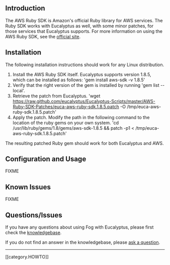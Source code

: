 ## Introduction

The AWS Ruby SDK is Amazon's official Ruby library for AWS services. The Ruby SDK works with Eucalyptus as well, with some minor patches, for those services that Eucalyptus supports.  For more information on using the AWS Ruby SDK, see the [official site](http://aws.amazon.com/sdkforruby/).

## Installation

The following installation instructions should work for any Linux distribution.

1. Install the AWS Ruby SDK itself.  Eucalyptus supports version 1.8.5, which can be installed as follows: 'gem install aws-sdk -v 1.8.5' 
1. Verify that the right version of the gem is installed by running 'gem list --local'.  
1. Retrieve the patch from Eucalyptus. 'wget https://raw.github.com/eucalyptus/Eucalyptus-Scripts/master/AWS-Ruby-SDK-Patches/euca-aws-ruby-sdk.1.8.5.patch -O /tmp/euca-aws-ruby-sdk.1.8.5.patch'
1. Apply the patch. Modify the path in the following command to the location of the ruby gems on your own system.  'cd /usr/lib/ruby/gems/1.8/gems/aws-sdk-1.8.5 && patch -p1 < /tmp/euca-aws-ruby-sdk.1.8.5.patch'

The resulting patched Ruby gem should work for both Eucalyptus and AWS. 

## Configuration and Usage

FIXME

## Known Issues

FIXME

## Questions/Issues

If you have any questions about using Fog with Eucalyptus, please first check the [knowledgebase](https://engage.eucalyptus.com/customer/portal/articles/search?q=Ruby).  

If you do not find an answer in the knowledgebase, please [ask a question](https://engage.eucalyptus.com/customer/portal/questions/new?q=Ruby).

***
[[category.HOWTO]]